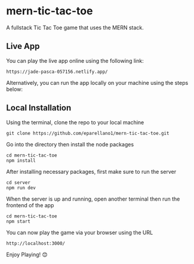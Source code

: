 # mern-tic-tac-toe
A fullstack Tic Tac Toe game that uses the MERN stack.

## Live App
You can play the live app online using the following link:
```
https://jade-pasca-057156.netlify.app/
```
Alternatively, you can run the app locally on your machine using the steps below:


## Local Installation
Using the terminal, clone the repo to your local machine

```
git clone https://github.com/eparellano1/mern-tic-tac-toe.git
```
Go into the directory then install the node packages

```
cd mern-tic-tac-toe
npm install
```
After installing necessary packages, first make sure to run the server
```
cd server
npm run dev
```

When the server is up and running, open another terminal then run the frontend of the app
```
cd mern-tic-tac-toe
npm start
```

You can now play the game via your browser using the URL 
```
http://localhost:3000/
```

Enjoy Playing! 😊 
